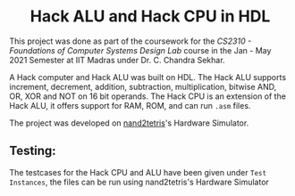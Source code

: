 <h1 align="center">Hack ALU and Hack CPU in HDL</h1>

This project was done as part of the coursework for the *CS2310 - Foundations of Computer Systems Design Lab* course in the Jan - May 2021 Semester at IIT Madras under Dr. C. Chandra Sekhar.

A Hack computer and Hack ALU was built on HDL. The Hack ALU supports increment, decrement, addition, subtraction, multiplication, bitwise AND, OR, XOR and NOT on 16 bit operands. The Hack CPU is an extension of the Hack ALU, it offers support for RAM, ROM, and can run `.asm` files.

The project was developed on [nand2tetris](https://www.nand2tetris.org/)'s Hardware Simulator.

## Testing:
The testcases for the Hack CPU and ALU have been given under `Test Instances`, the files can be run using nand2tetris's Hardware Simulator


